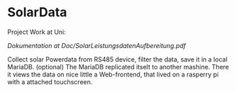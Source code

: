# SolarData
Project Work at Uni: 

*Dokumentation at Doc/SolarLeistungsdatenAufbereitung.pdf*

Collect solar Powerdata from RS485 device, filter the data, save it in a local MariaDB.
(optional) The MariaDB replicated itselt to another mashine.
There it views the data on nice little a Web-frontend, that lived on a rasperry pi with a attached touchscreen.
